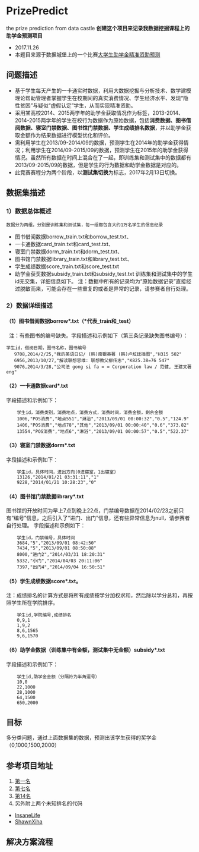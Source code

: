# PrizePredict
the prize prediction from data castle
**创建这个项目来记录我数据挖掘课程上的助学金预测项目**
* 2017.11.26
* 本题目来源于数据城堡上的一个比赛[大学生助学金精准资助预测](http://www.dcjingsai.com/common/cmpt/%E5%A4%A7%E5%AD%A6%E7%94%9F%E5%8A%A9%E5%AD%A6%E9%87%91%E7%B2%BE%E5%87%86%E8%B5%84%E5%8A%A9%E9%A2%84%E6%B5%8B_%E7%AB%9E%E8%B5%9B%E4%BF%A1%E6%81%AF.html)
## 问题描述
* 基于学生每天产生的一卡通实时数据，利用大数据挖掘与分析技术、数学建模理论帮助管理者掌握学生在校期间的真实消费情况、学生经济水平、发现“隐性贫困”与疑似“虚假认定”学生，从而实现精准资助。
* 采用某高校2014、2015两学年的助学金获取情况作为标签，2013-2014、2014-2015两学年的学生在校行为数据作为原始数据，包括**消费数据、图书借阅数据、寝室门禁数据、图书馆门禁数据、学生成绩排名数据**，并以助学金获取金额作为结果数据进行模型优化和评价。
* 需利用学生在2013/09-2014/09的数据，预测学生在2014年的助学金获得情况；利用学生在2014/09-2015/09的数据，预测学生在2015年的助学金获得情况。虽然所有数据在时间上混合在了一起，即训练集和测试集中的数据都有2013/09-2015/09的数据，但是学生的行为数据和助学金数据是对应的。
* 此竞赛赛程分为两个阶段，以**测试集切换**为标志，2017年2月13日切换。
## 数据集描述
### 1）数据总体概述
    数据分为两组，分别是训练集和测试集，每一组都包含大约1万名学生的信息纪录
 * 图书借阅数据borrow_train.txt和borrow_test.txt、
 * 一卡通数据card_train.txt和card_test.txt、
 * 寝室门禁数据dorm_train.txt和dorm_test.txt、
 * 图书馆门禁数据library_train.txt和library_test.txt、
 * 学生成绩数据score_train.txt和score_test.txt
 * 助学金获奖数据subsidy_train.txt和subsidy_test.txt
 训练集和测试集中的学生id无交集，详细信息如下。
 注：数据中所有的记录均为“原始数据记录”直接经过脱敏而来，可能会存在一些重复的或者是异常的记录，请参赛者自行处理。
### 2）数据详细描述
#### （1）图书借阅数据borrow*.txt（*代表_train和_test）
   注：有些图书的编号缺失。字段描述和示例如下（第三条记录缺失图书编号）：
 ```
 学生id，借阅日期，图书名称，图书编号
    9708,2014/2/25,"我的英语日记/ (韩)南银英著 (韩)卢炫廷插图","H315 502"
    6956,2013/10/27,"解读联想思维: 联想教父柳传志","K825.38=76 547"
    9076,2014/3/28,"公司法 gong si fa = = Corporation law / 范健, 王建文著 eng"
```
#### （2）一卡通数据card*.txt
   字段描述和示例如下：
```
    学生id，消费类别，消费地点，消费方式，消费时间，消费金额，剩余金额
    1006,"POS消费","地点551","淋浴","2013/09/01 00:00:32","0.5","124.9"
    1406,"POS消费","地点78","其他","2013/09/01 00:00:40","0.6","373.82"
    13554,"POS消费","地点6","淋浴","2013/09/01 00:00:57","0.5","522.37"
```
#### （3）寝室门禁数据dorm*.txt
   字段描述和示例如下：
```
    学生id，具体时间，进出方向(0进寝室，1出寝室)	
    13126,"2014/01/21 03:31:11","1"
    9228,"2014/01/21 10:28:23","0"
```
#### （4）图书馆门禁数据library*.txt
   图书馆的开放时间为早上7点到晚上22点，门禁编号数据在2014/02/23之前只有“编号”信息，之后引入了“进门、出门”信息，还有些异常信息为null，请参赛者自行处理。
   字段描述和示例如下：
```
    学生id，门禁编号，具体时间
    3684,"5","2013/09/01 08:42:50"
    7434,"5","2013/09/01 08:50:08"
    8000,"进门2","2014/03/31 18:20:31"
    5332,"小门","2014/04/03 20:11:06"
    7397,"出门4","2014/09/04 16:50:51"
```
#### （5）学生成绩数据score*.txt。
   注：成绩排名的计算方式是将所有成绩按学分加权求和，然后除以学分总和，再按照学生所在学院排序。
```
    学生id,学院编号,成绩排名
    0,9,1
    1,9,2
    8,6,1565
    9,6,1570
```
#### （6）助学金数据（训练集中有金额，测试集中无金额）subsidy*.txt
   字段描述和示例如下：
```
    学生id,助学金金额（分隔符为半角逗号）
    10,0
    22,1000
    28,1000
    64,1500
    650,2000
```
## 目标
多分类问题，通过上面数据集的数据，预测出该学生获得的奖学金（0,1000,1500,2000）
## 参考项目地址
1. [第一名](https://github.com/mayday618/DataMiningCompetitionFirstPrize)
2. [第七名](https://github.com/kuhung/Student-Grants)
3. [第14名](https://github.com/971456267/datacastle)
4. 另外附上两个未知排名的代码
 * [InsaneLife](https://github.com/InsaneLife/Sdudent-Grant)
 * [ShawnXiha](https://github.com/ShawnXiha/DataCastle-subsidy/tree/master/Jupyter)
## 解决方案流程
